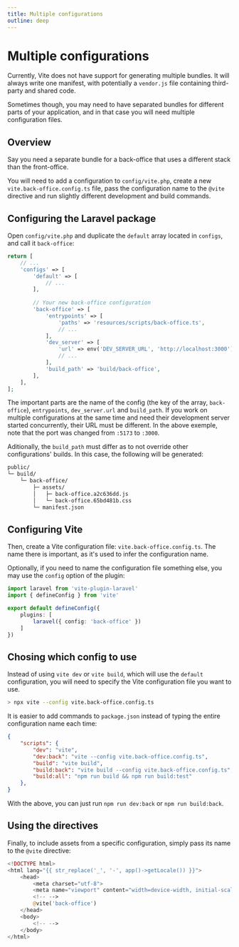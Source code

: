 ```yaml
---
title: Multiple configurations
outline: deep
---
```


# Multiple configurations

Currently, Vite does not have support for generating multiple bundles. It will always write one manifest, with potentially a `vendor.js` file containing third-party and shared code.

Sometimes though, you may need to have separated bundles for different parts of your application, and in that case you will need multiple configuration files.

## Overview

Say you need a separate bundle for a back-office that uses a different stack than the front-office.

You will need to add a configuration to `config/vite.php`, create a new `vite.back-office.config.ts` file, pass the configuration name to the `@vite` directive and run slightly different development and build commands.

## Configuring the Laravel package

Open `config/vite.php` and duplicate the `default` array located in `configs`, and call it `back-office`:

```php
return [
	// ...
	'configs' => [
		'default' => [
			// ...
		],
		
		// Your new back-office configuration
		'back-office' => [
			'entrypoints' => [
				'paths' => 'resources/scripts/back-office.ts',
				// ...
			],
			'dev_server' => [
				'url' => env('DEV_SERVER_URL', 'http://localhost:3000'),
				// ...
			],
			'build_path' => 'build/back-office',
		],
	],
];
```

The important parts are the name of the config (the key of the array, `back-office`), `entrypoints`, `dev_server.url` and `build_path`. If you work on multiple configurations at the same time and need their development server started concurrently, their URL must be different. In the above exemple, note that the port was changed from `:5173` to `:3000`.

Aditionally, the `build_path` must differ as to not override other configurations' builds. In this case, the following will be generated:

```md
public/
└─ build/
	└─ back-office/
		├─ assets/
		│	├─ back-office.a2c636dd.js
		│	└─ back-office.65bd481b.css
		└─ manifest.json
```

## Configuring Vite

Then, create a Vite configuration file: `vite.back-office.config.ts`. The name there is important, as it's used to infer the configuration name. 

Optionally, if you need to name the configuration file something else, you may use the `config` option of the plugin:

```ts
import laravel from 'vite-plugin-laravel'
import { defineConfig } from 'vite'

export default defineConfig({
	plugins: [
		laravel({ config: 'back-office' })
	]
})
```

## Chosing which config to use

Instead of using `vite dev` or `vite build`, which will use the `default` configuration, you will need to specify the Vite configuration file you want to use.

```sh
> npx vite --config vite.back-office.config.ts
```

It is easier to add commands to `package.json` instead of typing the entire configuration name each time:

```json
{
	"scripts": {
		"dev": "vite",
		"dev:back": "vite --config vite.back-office.config.ts",
		"build": "vite build",
		"build:back": "vite build --config vite.back-office.config.ts",
		"build:all": "npm run build && npm run build:test"
	},
}
```

With the above, you can just run `npm run dev:back` or `npm run build:back`.

## Using the directives

Finally, to include assets from a specific configuration, simply pass its name to the `@vite` directive:

```php
<!DOCTYPE html>
<html lang="{{ str_replace('_', '-', app()->getLocale()) }}">
	<head>
		<meta charset="utf-8">
		<meta name="viewport" content="width=device-width, initial-scale=1">
		<!-- -->
		@vite('back-office')
	</head>
	<body>
		<!-- -->
	</body>
</html>
```
